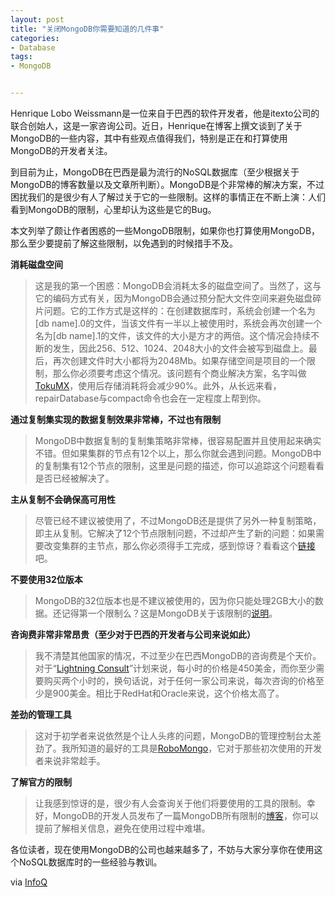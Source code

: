 ```yaml
---
layout: post
title: "关闭MongoDB你需要知道的几件事"
categories:
- Database
tags:
- MongoDB


---
```


Henrique Lobo Weissmann是一位来自于巴西的软件开发者，他是itexto公司的联合创始人，这是一家咨询公司。近日，Henrique在博客上撰文谈到了关于MongoDB的一些内容，其中有些观点值得我们，特别是正在和打算使用MongoDB的开发者关注。

到目前为止，MongoDB在巴西是最为流行的NoSQL数据库（至少根据关于MongoDB的博客数量以及文章所判断）。MongoDB是个非常棒的解决方案，不过困扰我们的是很少有人了解过关于它的一些限制。这样的事情正在不断上演：人们看到MongoDB的限制，心里却认为这些是它的Bug。

本文列举了颇让作者困惑的一些MongoDB限制，如果你也打算使用MongoDB，那么至少要提前了解这些限制，以免遇到的时候措手不及。

**消耗磁盘空间**

>这是我的第一个困惑：MongoDB会消耗太多的磁盘空间了。当然了，这与它的编码方式有关，因为MongoDB会通过预分配大文件空间来避免磁盘碎片问题。它的工作方式是这样的：在创建数据库时，系统会创建一个名为[db name].0的文件，当该文件有一半以上被使用时，系统会再次创建一个名为[db name].1的文件，该文件的大小是方才的两倍。这个情况会持续不断的发生，因此256、512、1024、2048大小的文件会被写到磁盘上。最后，再次创建文件时大小都将为2048Mb。如果存储空间是项目的一个限制，那么你必须要考虑这个情况。该问题有个商业解决方案，名字叫做[TokuMX](http://www.tokutek.com/products/tokumx-for-mongodb/)，使用后存储消耗将会减少90%。此外，从长远来看，repairDatabase与compact命令也会在一定程度上帮到你。

**通过复制集实现的数据复制效果非常棒，不过也有限制**

>MongoDB中数据复制的复制集策略非常棒，很容易配置并且使用起来确实不错。但如果集群的节点有12个以上，那么你就会遇到问题。MongoDB中的复制集有12个节点的限制，这里是问题的描述，你可以追踪这个问题看看是否已经被解决了。

**主从复制不会确保高可用性**

>尽管已经不建议被使用了，不过MongoDB还是提供了另外一种复制策略，即主从复制。它解决了12个节点限制问题，不过却产生了新的问题：如果需要改变集群的主节点，那么你必须得手工完成，感到惊讶？看看这个[链接](http://docs.mongodb.org/manual/core/master-slave/)吧。

**不要使用32位版本**

>MongoDB的32位版本也是不建议被使用的，因为你只能处理2GB大小的数据。还记得第一个限制么？这是MongoDB关于该限制的[说明](http://blog.mongodb.org/post/137788967/32-bit-limitations)。

**咨询费非常非常昂贵（至少对于巴西的开发者与公司来说如此）**

>我不清楚其他国家的情况，不过至少在巴西MongoDB的咨询费是个天价。对于“[Lightning Consult](https://www.mongodb.com/products/consulting/lightning-consult)”计划来说，每小时的价格是450美金，而你至少需要购买两个小时的，换句话说，对于任何一家公司来说，每次咨询的价格至少是900美金。相比于RedHat和Oracle来说，这个价格太高了。

**差劲的管理工具**

>这对于初学者来说依然是个让人头疼的问题，MongoDB的管理控制台太差劲了。我所知道的最好的工具是[RoboMongo](http://robomongo.org/)，它对于那些初次使用的开发者来说非常趁手。

**了解官方的限制**

>让我感到惊讶的是，很少有人会查询关于他们将要使用的工具的限制。幸好，MongoDB的开发人员发布了一篇MongoDB所有限制的[博客](http://docs.mongodb.org/manual/reference/limits/)，你可以提前了解相关信息，避免在使用过程中难堪。

各位读者，现在使用MongoDB的公司也越来越多了，不妨与大家分享你在使用这个NoSQL数据库时的一些经验与教训。

via [InfoQ](http://www.infoq.com/cn/news/2013/11/mongodb-things)

